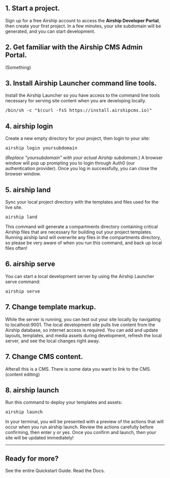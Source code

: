 ## 1. Start a project.
Sign up for a free Airship account to access the **Airship Developer Portal**, then create your first project. In a few minutes, your site subdomain will be generated, and you can start development.

## 2. Get familiar with the Airship CMS Admin Portal.
(Something)

## 3. Install Airship Launcher command line tools.
Install the Airship Launcher so you have access to the command line tools necessary for serving site content when you are developing locally.
<pre>
/bin/sh -c "$(curl -fsS https://install.airshipcms.io)"
</pre>

## 4. <span class="code">airship login</span>
Create a new empty directory for your project, then login to your site:</p>
<pre>
airship login yoursubdomain</span>
</pre>
(_Replace "yoursubdomain" with your actual Airship subdomain._)
A browser window will pop up prompting you to login through Auth0 (our authentication provider). Once you log in successfully, you can close the browser window.

## 5. <span class="code">airship land</span>
Sync your local project directory with the templates and files used for the live site.</p>
<pre>airship land</pre>
This command will generate a <span class="code">compartments</span> directory containing critical Airship files that are necessary for building out your project templates. Running <span class="code">airship land</span> will overwrite any files in the <span class="code">compartments</span> directory, so please be very aware of when you run this command, and back up local files often!

## 6. <span class="code">airship serve</span>
You can start a local development server by using the Airship Launcher serve command:
<pre>
airship serve
</pre>

## 7. Change template markup.
While the server is running, you can test out your site locally by navigating to <span class="code">localhost:9001</span>. The local development site pulls live content from the Airship database, so internet access is required. You can add and update layouts, templates, and media assets during development, refresh the local server, and see the local changes right away.

## 7. Change CMS content.
Afterall this is a CMS. There is some data you want to link to the CMS. (content editing)

## 8. <span class="code">airship launch</span>
Run this command to deploy your templates and assets:
<pre>airship launch</pre>
In your terminal, you will be presented with a preview of the actions that will occur when you run <span class="code">airship launch</span>. Review the actions carefully before confirming, then enter <span class="code">y</span> or <span class="code">yes</span>.
Once you confirm and launch, then your site will be updated immediately!

---

## Ready for more?
See the entire Quickstart Guide.
Read the Docs.
